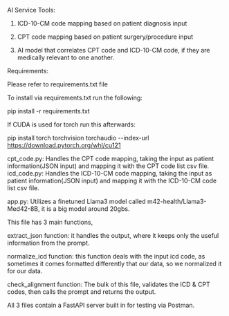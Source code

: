 AI Service Tools:

1. ICD-10-CM code mapping based on patient diagnosis input

2. CPT code mapping based on patient surgery/procedure input

3. AI model that correlates CPT code and ICD-10-CM code, if they are medically relevant to one another.

Requirements:

Please refer to requirements.txt file

To install via requirements.txt run the following:

 pip install -r requirements.txt
 
If CUDA is used for torch run this afterwards:

 pip install torch torchvision torchaudio --index-url https://download.pytorch.org/whl/cu121


 cpt_code.py:
   Handles the CPT code mapping, taking the input as patient information(JSON input) and mapping it with the CPT code list csv file. 
 icd_code.py:
   Handles the ICD-10-CM code mapping, taking the input as patient information(JSON input) and mapping it with the ICD-10-CM code list csv file.

 app.py:
  Utilizes a finetuned Llama3 model called m42-health/Llama3-Med42-8B, it is a big model around 20gbs. 
  
  This file has 3 main functions, 
  
   extract_json function: it handles the output, where it keeps only the useful information from the prompt.
   
   normalize_icd function: this function deals with the input icd code, as sometimes it comes formatted differently that our data, so we normalized it for our data.
   
   check_alignment function: The bulk of this file, validates the ICD & CPT codes, then calls the prompt and returns the output.

  All 3 files contain a FastAPI server built in for testing via Postman.
